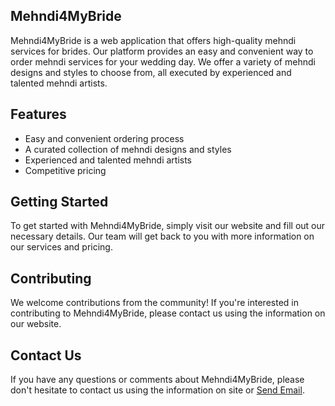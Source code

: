 <h2>Mehndi4MyBride</h2>

 Mehndi4MyBride is a web application that offers high-quality mehndi services for brides. Our platform provides an easy and convenient way to order mehndi services for your wedding day. We offer a variety of mehndi designs and styles to choose from, all executed by experienced and talented mehndi artists.

## Features

- Easy and convenient ordering process
- A curated collection of mehndi designs and styles
- Experienced and talented mehndi artists
- Competitive pricing

## Getting Started

To get started with Mehndi4MyBride, simply visit our website and fill out our 
necessary details. Our team will get back to you with more information on our services and pricing.

## Contributing

We welcome contributions from the community! If you're interested in contributing to Mehndi4MyBride, please contact us using the information on our website.

## Contact Us

If you have any questions or comments about Mehndi4MyBride, please don't hesitate to contact us using the information on site or <a href="mailto:chetan.raut2009@gmail.com?subject=Mehndi4MyBride">Send Email</a>.
